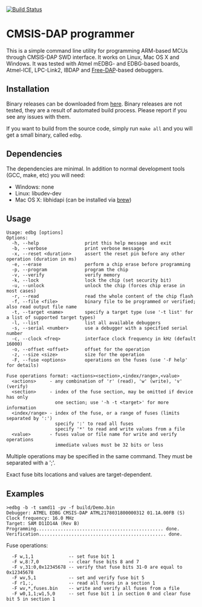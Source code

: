 [![Build Status](https://github.com/ataradov/edbg/actions/workflows/build.yml/badge.svg)](https://github.com/ataradov/edbg/actions)

# CMSIS-DAP programmer

This is a simple command line utility for programming ARM-based MCUs
through CMSIS-DAP SWD interface. It works on Linux, Mac OS X and Windows.
It was tested with Atmel mEDBG- and EDBG-based boards, Atmel-ICE, LPC-Link2, IBDAP and
[Free-DAP](https://github.com/ataradov/free-dap)-based debuggers.

## Installation

Binary releases can be downloaded from [here](https://taradov.com/bin/edbg/).
Binary releases are not tested, they are a result of automated build process. Please report if you
see any issues with them.

If you want to build from the source code, simply run `make all` and you will get a small binary, called `edbg`.

## Dependencies

The dependencies are minimal. In addition to normal development tools (GCC, make, etc)
you will need:

 * Windows: none
 * Linux: libudev-dev
 * Mac OS X: libhidapi (can be installed via [brew](http://macappstore.org/hidapi/))

## Usage
```
Usage: edbg [options]
Options:
  -h, --help                 print this help message and exit
  -b, --verbose              print verbose messages
  -x, --reset <duration>     assert the reset pin before any other operation (duration in ms)
  -e, --erase                perform a chip erase before programming
  -p, --program              program the chip
  -v, --verify               verify memory
  -k, --lock                 lock the chip (set security bit)
  -u, --unlock               unlock the chip (forces chip erase in most cases)
  -r, --read                 read the whole content of the chip flash
  -f, --file <file>          binary file to be programmed or verified; also read output file name
  -t, --target <name>        specify a target type (use '-t list' for a list of supported target types)
  -l, --list                 list all available debuggers
  -s, --serial <number>      use a debugger with a specified serial number
  -c, --clock <freq>         interface clock frequency in kHz (default 16000)
  -o, --offset <offset>      offset for the operation
  -z, --size <size>          size for the operation
  -F, --fuse <options>       operations on the fuses (use '-F help' for details)
```

```
Fuse operations format: <actions><section>,<index/range>,<value>
  <actions>     - any combination of 'r' (read), 'w' (write), 'v' (verify)
  <section>     - index of the fuse section, may be omitted if device has only
                  one section; use '-h -t <target>' for more information
  <index/range> - index of the fuse, or a range of fuses (limits separated by ':')
                  specify ':' to read all fuses
                  specify '*' to read and write values from a file
  <value>       - fuses value or file name for write and verify operations
                  immediate values must be 32 bits or less
```
Multiple operations may be specified in the same command.
They must be separated with a ';'.

Exact fuse bits locations and values are target-dependent.

## Examples
```
>edbg -b -t samd11 -pv -f build/Demo.bin
Debugger: ATMEL EDBG CMSIS-DAP ATML2178031800000312 01.1A.00FB (S)
Clock frequency: 16.0 MHz
Target: SAM D11D14A (Rev B)
Programming............................................... done.
Verification............................................... done.

```

Fuse operations:
```
  -F w,1,1             -- set fuse bit 1
  -F w,8:7,0           -- clear fuse bits 8 and 7
  -F v,31:0,0x12345678 -- verify that fuse bits 31-0 are equal to 0x12345678
  -F wv,5,1            -- set and verify fuse bit 5
  -F r1,:,             -- read all fuses in a section 1
  -F wv,*,fuses.bin    -- write and verify all fuses from a file
  -F w0,1,1;w1,5,0     -- set fuse bit 1 in section 0 and clear fuse bit 5 in section 1
```

